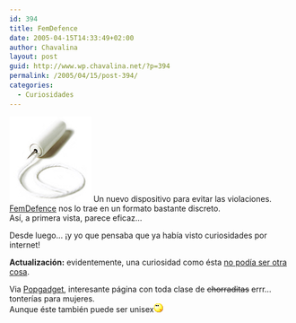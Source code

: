 ```yaml
---
id: 394
title: FemDefence
date: 2005-04-15T14:33:49+02:00
author: Chavalina
layout: post
guid: http://www.wp.chavalina.net/?p=394
permalink: /2005/04/15/post-394/
categories:
  - Curiosidades
---
```

<img class="imgizqda" src="/imagenes/fotos/antivioladores.jpg" alt="Dispositivo para evitar violaciones" /> Un nuevo dispositivo para evitar las violaciones.  
<a href="http://femdefence.info/index2.html" target="_blank">FemDefence</a> nos lo trae en un formato bastante discreto.  
As&iacute;, a primera vista, parece eficaz… 

Desde luego… &iexcl;y yo que pensaba que ya hab&iacute;a visto curiosidades por internet!

**Actualización:** evidentemente, una curiosidad como ésta <a href="http://femdefence.info/bakgr2.html" target="_blank">no pod&iacute;a ser otra cosa</a>.

Via <a href="http://www.popgadget.net/" target="_blank">Popgadget</a>, interesante página con toda clase de <s>chorraditas</s> errr… tonter&iacute;as para mujeres.  
Aunque éste también puede ser unisex![emo](/imagenes/emoticonos/pensativo.gif)